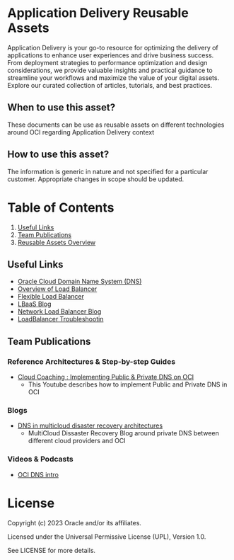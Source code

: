# Application Delivery Reusable Assets
Application Delivery  is your go-to resource for optimizing the delivery of applications to enhance user experiences and drive business success. From deployment strategies to performance optimization and design considerations, we provide valuable insights and practical guidance to streamline your workflows and maximize the value of your digital assets. Explore our curated collection of articles, tutorials, and best practices.

## When to use this asset?
These documents can be use as reusable assets on different technologies around OCI regarding Application Delivery context

## How to use this asset?
The information is generic in nature and not specified for a particular customer. Appropriate changes in scope should be updated.


# Table of Contents
 
1. [Useful Links](#useful-links)
2. [Team Publications](#team-publications)
3. [Reusable Assets Overview](#reusable-assets-overviewdef)
 
## Useful Links
- [Oracle Cloud Domain Name System (DNS)  ](https://www.oracle.com/cloud/networking/dns/)
- [Overview of Load Balancer](https://docs.oracle.com/en-us/iaas/Content/Balance/Concepts/balanceoverview.htm)
- [Flexible Load Balancer](https://www.oracle.com/es/cloud/networking/load-balancing/)
- [LBaaS Blog](https://blogs.oracle.com/cloud-infrastructure/post/announcing-oracle-cloud-infrastructure-flexible-load-balancing)
- [Network Load Balancer Blog](https://blogs.oracle.com/analytics/post/configure-oracle-cloud-infrastructure-oci-network-load-balancer-for-oracle-analytics-server-on-oracle-cloud-marketplace)
- [LoadBalancer Troubleshootin](https://www.ateam-oracle.com/post/loadbalancer-troubleshooting)




## Team Publications

### Reference Architectures & Step-by-step Guides

- [Cloud Coaching : Implementing Public & Private DNS on OCI](https://www.youtube.com/watch?v=AjA-HagCye8)
    -  This Youtube describes how to implement Public and Private DNS in OCI

 

### Blogs
 
- [DNS in multicloud disaster recovery architectures](https://blogs.oracle.com/cloud-infrastructure/post/dns-in-multicloud-disaster-recovery-architectures)
    -  MultiCloud Dissaster Recovery Blog around private DNS between different cloud providers and OCI


### Videos & Podcasts
- [OCI DNS intro](https://www.youtube.com/watch?v=NvUeA75z7No)


# License

Copyright (c) 2023 Oracle and/or its affiliates.

Licensed under the Universal Permissive License (UPL), Version 1.0.

See LICENSE for more details.
